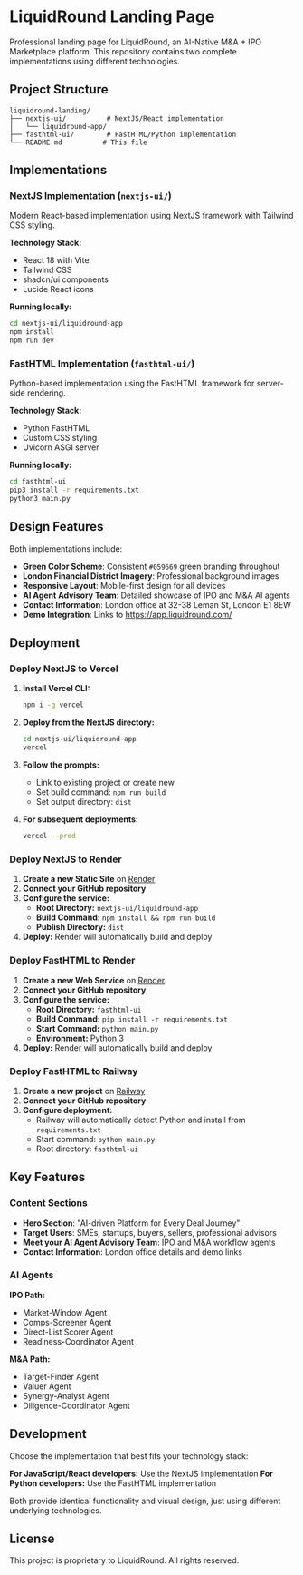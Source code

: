 # LiquidRound Landing Page

Professional landing page for LiquidRound, an AI-Native M&A + IPO Marketplace platform. This repository contains two complete implementations using different technologies.

## Project Structure

```
liquidround-landing/
├── nextjs-ui/          # NextJS/React implementation
│   └── liquidround-app/
├── fasthtml-ui/        # FastHTML/Python implementation
└── README.md          # This file
```

## Implementations

### NextJS Implementation (`nextjs-ui/`)

Modern React-based implementation using NextJS framework with Tailwind CSS styling.

**Technology Stack:**
- React 18 with Vite
- Tailwind CSS
- shadcn/ui components
- Lucide React icons

**Running locally:**
```bash
cd nextjs-ui/liquidround-app
npm install
npm run dev
```

### FastHTML Implementation (`fasthtml-ui/`)

Python-based implementation using the FastHTML framework for server-side rendering.

**Technology Stack:**
- Python FastHTML
- Custom CSS styling
- Uvicorn ASGI server

**Running locally:**
```bash
cd fasthtml-ui
pip3 install -r requirements.txt
python3 main.py
```

## Design Features

Both implementations include:

- **Green Color Scheme**: Consistent `#059669` green branding throughout
- **London Financial District Imagery**: Professional background images
- **Responsive Layout**: Mobile-first design for all devices
- **AI Agent Advisory Team**: Detailed showcase of IPO and M&A AI agents
- **Contact Information**: London office at 32-38 Leman St, London E1 8EW
- **Demo Integration**: Links to https://app.liquidround.com/

## Deployment

### Deploy NextJS to Vercel

1. **Install Vercel CLI:**
   ```bash
   npm i -g vercel
   ```

2. **Deploy from the NextJS directory:**
   ```bash
   cd nextjs-ui/liquidround-app
   vercel
   ```

3. **Follow the prompts:**
   - Link to existing project or create new
   - Set build command: `npm run build`
   - Set output directory: `dist`

4. **For subsequent deployments:**
   ```bash
   vercel --prod
   ```

### Deploy NextJS to Render

1. **Create a new Static Site** on [Render](https://render.com)
2. **Connect your GitHub repository**
3. **Configure the service:**
   - **Root Directory:** `nextjs-ui/liquidround-app`
   - **Build Command:** `npm install && npm run build`
   - **Publish Directory:** `dist`
4. **Deploy:** Render will automatically build and deploy

### Deploy FastHTML to Render

1. **Create a new Web Service** on [Render](https://render.com)
2. **Connect your GitHub repository**
3. **Configure the service:**
   - **Root Directory:** `fasthtml-ui`
   - **Build Command:** `pip install -r requirements.txt`
   - **Start Command:** `python main.py`
   - **Environment:** Python 3
4. **Deploy:** Render will automatically build and deploy

### Deploy FastHTML to Railway

1. **Create a new project** on [Railway](https://railway.app)
2. **Connect your GitHub repository**
3. **Configure deployment:**
   - Railway will automatically detect Python and install from `requirements.txt`
   - Start command: `python main.py`
   - Root directory: `fasthtml-ui`

## Key Features

### Content Sections
- **Hero Section**: "AI-driven Platform for Every Deal Journey"
- **Target Users**: SMEs, startups, buyers, sellers, professional advisors
- **Meet your AI Agent Advisory Team**: IPO and M&A workflow agents
- **Contact Information**: London office details and demo links

### AI Agents
**IPO Path:**
- Market-Window Agent
- Comps-Screener Agent  
- Direct-List Scorer Agent
- Readiness-Coordinator Agent

**M&A Path:**
- Target-Finder Agent
- Valuer Agent
- Synergy-Analyst Agent
- Diligence-Coordinator Agent

## Development

Choose the implementation that best fits your technology stack:

**For JavaScript/React developers:** Use the NextJS implementation
**For Python developers:** Use the FastHTML implementation

Both provide identical functionality and visual design, just using different underlying technologies.

## License

This project is proprietary to LiquidRound. All rights reserved.

